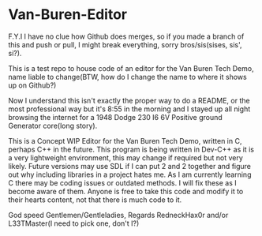 # Van-Buren-Editor

F.Y.I I have no clue how Github does merges, so if you made a branch of this and push or pull, I might break everything, sorry bros/sis(sises, sis', si?).

This is a test repo to house code of an editor for the Van Buren Tech Demo, name liable to change(BTW, how do I change the name to where it shows up on Github?)

Now I understand this isn't exactly the proper way to do a README, or the most professional way but it's 8:55 in the morning and I stayed up all night browsing the internet for a 1948 Dodge 230 I6 6V Positive ground Generator core(long story).

This is a Concept WIP Editor for the Van Buren Tech Demo, written in C, perhaps C++ in the future. This program is being written in Dev-C++ as it is a very lightweight environment, this may change if required but not very likely. Future versions may use SDL if I can put 2 and 2 together and figure out why including libraries in a project hates me. As I am currently learning C there may be coding issues or outdated methods. I will fix these as I become aware of them. Anyone is free to take this code and modify it to their hearts content, not that there is much code to it.

God speed Gentlemen/Gentleladies, Regards RedneckHax0r and/or L33TMaster(I need to pick one, don't I?)
